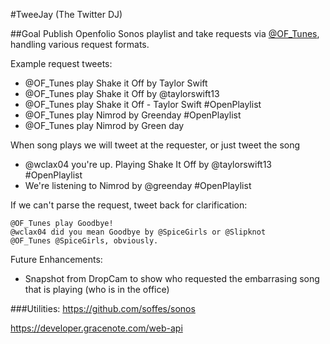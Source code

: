 #TweeJay (The Twitter DJ)

##Goal
Publish Openfolio Sonos playlist and take requests via [@OF_Tunes](http://twitter.com/of_tunes), handling various request formats.  

Example request tweets:
- @OF_Tunes play Shake it Off by Taylor Swift
- @OF_Tunes play Shake it Off by @taylorswift13
- @OF_Tunes play Shake it Off - Taylor Swift #OpenPlaylist
- @OF_Tunes play Nimrod by Greenday #OpenPlaylist
- @OF_Tunes play Nimrod by Green day

When song plays we will tweet at the requester, or just tweet the song
- @wclax04 you're up.  Playing Shake It Off by @taylorswift13 #OpenPlaylist
- We're listening to Nimrod by @greenday #OpenPlaylist

If we can't parse the request, tweet back for clarification:
```
@OF_Tunes play Goodbye!
@wclax04 did you mean Goodbye by @SpiceGirls or @Slipknot
@OF_Tunes @SpiceGirls, obviously.
```

Future Enhancements:
- Snapshot from DropCam to show who requested the embarrasing song that is playing (who is in the office)
 
###Utilities:
https://github.com/soffes/sonos

https://developer.gracenote.com/web-api

